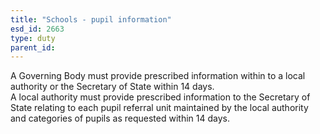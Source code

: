 ```yaml
---
title: "Schools - pupil information"
esd_id: 2663
type: duty
parent_id:  
---
```


A Governing Body must provide prescribed information within to a local authority or the Secretary of State within 14 days.  
A local authority must provide prescribed information to the Secretary of State relating to each pupil referral unit maintained by the local authority and categories of pupils as requested within 14 days.

